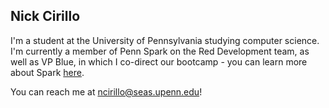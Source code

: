 ## Nick Cirillo

I'm a student at the University of Pennsylvania studying computer science. I'm currently a member of Penn Spark on the Red Development team, as well as VP Blue, in which I co-direct our bootcamp - you can learn more about Spark [here](https://pennspark.org/). 

You can reach me at [ncirillo@seas.upenn.edu](mailto:ncirillo@seas.upenn.edu)!

<!--
**nick-cirillo/nick-cirillo** is a ✨ _special_ ✨ repository because its `README.md` (this file) appears on your GitHub profile.

Here are some ideas to get you started:

- 🔭 I’m currently working on ...
- 🌱 I’m currently learning ...
- 👯 I’m looking to collaborate on ...
- 🤔 I’m looking for help with ...
- 💬 Ask me about ...
- 📫 How to reach me: ...
- 😄 Pronouns: ...
- ⚡ Fun fact: ...
-->
